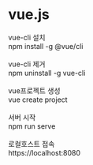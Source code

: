# vue.js

vue-cli 설치<br/>
npm install -g @vue/cli<br/>
<br/>
vue-cli 제거<br/>
npm uninstall -g vue-cli<br/>
<br/>
vue프로젝트 생성<br/>
vue create project<br/>
<br/>
서버 시작<br/>
npm run serve<br/>
<br/>
로컬호스트 접속<br/>
https://localhost:8080<br/>
